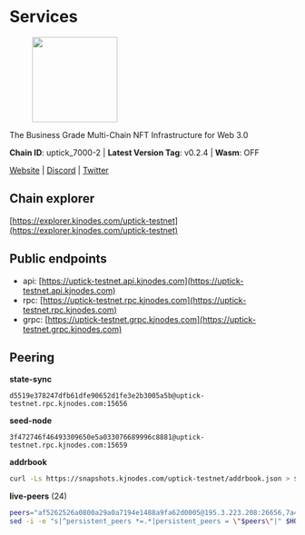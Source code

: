 # Services

<figure><img src="https://raw.githubusercontent.com/kj89/testnet_manuals/main/pingpub/logos/uptick.png" width="150" alt=""><figcaption></figcaption></figure>

The Business Grade Multi-Chain NFT Infrastructure for Web 3.0

**Chain ID**: uptick_7000-2 | **Latest Version Tag**: v0.2.4 | **Wasm**: OFF

[Website](https://uptick.network) | [Discord](https://discord.gg/UzeHS7fu5H) | [Twitter](https://twitter.com/uptickproject)




## Chain explorer
[https://explorer.kjnodes.com/uptick-testnet](https://explorer.kjnodes.com/uptick-testnet)

## Public endpoints

* api: [https://uptick-testnet.api.kjnodes.com](https://uptick-testnet.api.kjnodes.com)
* rpc: [https://uptick-testnet.rpc.kjnodes.com](https://uptick-testnet.rpc.kjnodes.com)
* grpc: [https://uptick-testnet.grpc.kjnodes.com](https://uptick-testnet.grpc.kjnodes.com)

## Peering

**state-sync**

```text
d5519e378247dfb61dfe90652d1fe3e2b3005a5b@uptick-testnet.rpc.kjnodes.com:15656
```

**seed-node**

```text
3f472746f46493309650e5a033076689996c8881@uptick-testnet.rpc.kjnodes.com:15659
```

**addrbook**
```bash
curl -Ls https://snapshots.kjnodes.com/uptick-testnet/addrbook.json > $HOME/.uptickd/config/addrbook.json
```

**live-peers** (24)
```bash
peers="af5262526a0800a29a0a7194e1488a9fa62d0005@195.3.223.208:26656,7a4f1c0baa2ff31c02163fb658c4eb8d119193c7@95.214.52.173:26656,eb5a3112a64944e2bd701ff8aa99ab95209c6310@185.198.27.110:26656,d8777278648d8fc93800692a8b96a7f104df4f9a@194.163.135.127:26656,0afb5ce897e69eec34fb32bf87f4a2f93f79e0b3@65.109.65.210:30656,b9e0210809b9dfc9cd299c6e83116d7fa45c6e27@65.109.68.93:46656,0105e6bcc1d69031d27817110050319446101362@65.108.197.178:31656,db09e85b73c4be1cab07f41422912ccad2aa5744@185.198.27.109:15656,f06b6a57001440bf3507ba2f09a3010f6d50080b@135.181.133.37:29656,07df6fd3f41c4bda761931831439ab248eb3dae4@91.223.3.190:55056,d5519e378247dfb61dfe90652d1fe3e2b3005a5b@65.109.68.190:15656,b483acbcae7ccd1244f588144245e9d1124c3de5@88.99.56.200:26666,96a2fd192db329ff9df3f44569f0fe452ea9f19e@65.108.232.110:15656,50e92c60d1b8c6681044778d74caaeef51a26ddd@94.130.207.215:15656,70c19420bb2d40c5a6c3466c69ead6e0877b9cc7@45.85.250.108:26656,3666c65e99775b8149396fd5c781dec6a29fb13b@75.119.144.48:31656,1c66685cbf5c8dc0a739eb57c896d35eb2eed17c@141.94.139.233:28656,75f90b4070eab7a20dc60974c85069389c77d89d@38.242.239.27:26656,2298edffe9306e4d9370233c1d29dab567829095@144.91.78.28:26656,6b5375296e81501b0db0a34a7a04f39520400214@65.108.45.200:27565,0fcdc6af694d5b9995340549e5ce444dc96de3e0@195.201.197.4:15656,8096fef589ead4cd3a1aef83110b0241e63d5747@38.242.239.25:26656,b14b4e3a46180eccf00d816aed5338db925e2237@185.225.191.149:26656,75aa14851ff12bd4825fe5679958dc278086e2b9@95.216.14.72:34656"
sed -i -e "s|^persistent_peers *=.*|persistent_peers = \"$peers\"|" $HOME/.uptickd/config/config.toml
```
